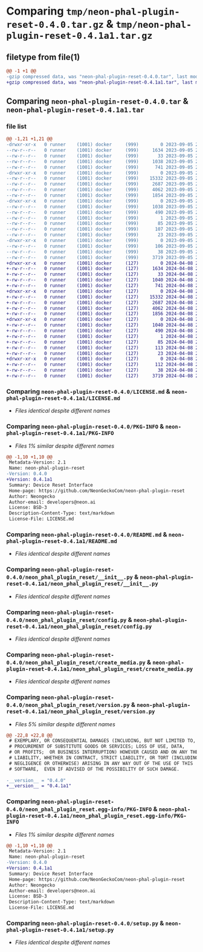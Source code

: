# Comparing `tmp/neon-phal-plugin-reset-0.4.0.tar.gz` & `tmp/neon-phal-plugin-reset-0.4.1a1.tar.gz`

## filetype from file(1)

```diff
@@ -1 +1 @@
-gzip compressed data, was "neon-phal-plugin-reset-0.4.0.tar", last modified: Tue Sep  5 22:31:33 2023, max compression
+gzip compressed data, was "neon-phal-plugin-reset-0.4.1a1.tar", last modified: Mon Apr  8 23:14:49 2024, max compression
```

## Comparing `neon-phal-plugin-reset-0.4.0.tar` & `neon-phal-plugin-reset-0.4.1a1.tar`

### file list

```diff
@@ -1,21 +1,21 @@
-drwxr-xr-x   0 runner    (1001) docker     (999)        0 2023-09-05 22:31:33.597987 neon-phal-plugin-reset-0.4.0/
--rw-r--r--   0 runner    (1001) docker     (999)     1634 2023-09-05 22:31:29.000000 neon-phal-plugin-reset-0.4.0/LICENSE.md
--rw-r--r--   0 runner    (1001) docker     (999)       33 2023-09-05 22:31:29.000000 neon-phal-plugin-reset-0.4.0/MANIFEST.in
--rw-r--r--   0 runner    (1001) docker     (999)     1038 2023-09-05 22:31:33.597987 neon-phal-plugin-reset-0.4.0/PKG-INFO
--rw-r--r--   0 runner    (1001) docker     (999)      741 2023-09-05 22:31:29.000000 neon-phal-plugin-reset-0.4.0/README.md
-drwxr-xr-x   0 runner    (1001) docker     (999)        0 2023-09-05 22:31:33.593987 neon-phal-plugin-reset-0.4.0/neon_phal_plugin_reset/
--rw-r--r--   0 runner    (1001) docker     (999)    15332 2023-09-05 22:31:29.000000 neon-phal-plugin-reset-0.4.0/neon_phal_plugin_reset/__init__.py
--rw-r--r--   0 runner    (1001) docker     (999)     2687 2023-09-05 22:31:29.000000 neon-phal-plugin-reset-0.4.0/neon_phal_plugin_reset/config.py
--rw-r--r--   0 runner    (1001) docker     (999)     4062 2023-09-05 22:31:29.000000 neon-phal-plugin-reset-0.4.0/neon_phal_plugin_reset/create_media.py
--rw-r--r--   0 runner    (1001) docker     (999)     1854 2023-09-05 22:31:29.000000 neon-phal-plugin-reset-0.4.0/neon_phal_plugin_reset/version.py
-drwxr-xr-x   0 runner    (1001) docker     (999)        0 2023-09-05 22:31:33.597987 neon-phal-plugin-reset-0.4.0/neon_phal_plugin_reset.egg-info/
--rw-r--r--   0 runner    (1001) docker     (999)     1038 2023-09-05 22:31:33.000000 neon-phal-plugin-reset-0.4.0/neon_phal_plugin_reset.egg-info/PKG-INFO
--rw-r--r--   0 runner    (1001) docker     (999)      490 2023-09-05 22:31:33.000000 neon-phal-plugin-reset-0.4.0/neon_phal_plugin_reset.egg-info/SOURCES.txt
--rw-r--r--   0 runner    (1001) docker     (999)        1 2023-09-05 22:31:33.000000 neon-phal-plugin-reset-0.4.0/neon_phal_plugin_reset.egg-info/dependency_links.txt
--rw-r--r--   0 runner    (1001) docker     (999)       85 2023-09-05 22:31:33.000000 neon-phal-plugin-reset-0.4.0/neon_phal_plugin_reset.egg-info/entry_points.txt
--rw-r--r--   0 runner    (1001) docker     (999)      107 2023-09-05 22:31:33.000000 neon-phal-plugin-reset-0.4.0/neon_phal_plugin_reset.egg-info/requires.txt
--rw-r--r--   0 runner    (1001) docker     (999)       23 2023-09-05 22:31:33.000000 neon-phal-plugin-reset-0.4.0/neon_phal_plugin_reset.egg-info/top_level.txt
-drwxr-xr-x   0 runner    (1001) docker     (999)        0 2023-09-05 22:31:33.597987 neon-phal-plugin-reset-0.4.0/requirements/
--rw-r--r--   0 runner    (1001) docker     (999)      106 2023-09-05 22:31:29.000000 neon-phal-plugin-reset-0.4.0/requirements/requirements.txt
--rw-r--r--   0 runner    (1001) docker     (999)       38 2023-09-05 22:31:33.597987 neon-phal-plugin-reset-0.4.0/setup.cfg
--rw-r--r--   0 runner    (1001) docker     (999)     3719 2023-09-05 22:31:29.000000 neon-phal-plugin-reset-0.4.0/setup.py
+drwxr-xr-x   0 runner    (1001) docker     (127)        0 2024-04-08 23:14:49.016882 neon-phal-plugin-reset-0.4.1a1/
+-rw-r--r--   0 runner    (1001) docker     (127)     1634 2024-04-08 23:14:44.000000 neon-phal-plugin-reset-0.4.1a1/LICENSE.md
+-rw-r--r--   0 runner    (1001) docker     (127)       33 2024-04-08 23:14:44.000000 neon-phal-plugin-reset-0.4.1a1/MANIFEST.in
+-rw-r--r--   0 runner    (1001) docker     (127)     1040 2024-04-08 23:14:49.016882 neon-phal-plugin-reset-0.4.1a1/PKG-INFO
+-rw-r--r--   0 runner    (1001) docker     (127)      741 2024-04-08 23:14:44.000000 neon-phal-plugin-reset-0.4.1a1/README.md
+drwxr-xr-x   0 runner    (1001) docker     (127)        0 2024-04-08 23:14:49.012882 neon-phal-plugin-reset-0.4.1a1/neon_phal_plugin_reset/
+-rw-r--r--   0 runner    (1001) docker     (127)    15332 2024-04-08 23:14:44.000000 neon-phal-plugin-reset-0.4.1a1/neon_phal_plugin_reset/__init__.py
+-rw-r--r--   0 runner    (1001) docker     (127)     2687 2024-04-08 23:14:44.000000 neon-phal-plugin-reset-0.4.1a1/neon_phal_plugin_reset/config.py
+-rw-r--r--   0 runner    (1001) docker     (127)     4062 2024-04-08 23:14:44.000000 neon-phal-plugin-reset-0.4.1a1/neon_phal_plugin_reset/create_media.py
+-rw-r--r--   0 runner    (1001) docker     (127)     1856 2024-04-08 23:14:44.000000 neon-phal-plugin-reset-0.4.1a1/neon_phal_plugin_reset/version.py
+drwxr-xr-x   0 runner    (1001) docker     (127)        0 2024-04-08 23:14:49.012882 neon-phal-plugin-reset-0.4.1a1/neon_phal_plugin_reset.egg-info/
+-rw-r--r--   0 runner    (1001) docker     (127)     1040 2024-04-08 23:14:48.000000 neon-phal-plugin-reset-0.4.1a1/neon_phal_plugin_reset.egg-info/PKG-INFO
+-rw-r--r--   0 runner    (1001) docker     (127)      490 2024-04-08 23:14:49.000000 neon-phal-plugin-reset-0.4.1a1/neon_phal_plugin_reset.egg-info/SOURCES.txt
+-rw-r--r--   0 runner    (1001) docker     (127)        1 2024-04-08 23:14:48.000000 neon-phal-plugin-reset-0.4.1a1/neon_phal_plugin_reset.egg-info/dependency_links.txt
+-rw-r--r--   0 runner    (1001) docker     (127)       85 2024-04-08 23:14:48.000000 neon-phal-plugin-reset-0.4.1a1/neon_phal_plugin_reset.egg-info/entry_points.txt
+-rw-r--r--   0 runner    (1001) docker     (127)      113 2024-04-08 23:14:48.000000 neon-phal-plugin-reset-0.4.1a1/neon_phal_plugin_reset.egg-info/requires.txt
+-rw-r--r--   0 runner    (1001) docker     (127)       23 2024-04-08 23:14:48.000000 neon-phal-plugin-reset-0.4.1a1/neon_phal_plugin_reset.egg-info/top_level.txt
+drwxr-xr-x   0 runner    (1001) docker     (127)        0 2024-04-08 23:14:49.016882 neon-phal-plugin-reset-0.4.1a1/requirements/
+-rw-r--r--   0 runner    (1001) docker     (127)      112 2024-04-08 23:14:44.000000 neon-phal-plugin-reset-0.4.1a1/requirements/requirements.txt
+-rw-r--r--   0 runner    (1001) docker     (127)       38 2024-04-08 23:14:49.016882 neon-phal-plugin-reset-0.4.1a1/setup.cfg
+-rw-r--r--   0 runner    (1001) docker     (127)     3719 2024-04-08 23:14:44.000000 neon-phal-plugin-reset-0.4.1a1/setup.py
```

### Comparing `neon-phal-plugin-reset-0.4.0/LICENSE.md` & `neon-phal-plugin-reset-0.4.1a1/LICENSE.md`

 * *Files identical despite different names*

### Comparing `neon-phal-plugin-reset-0.4.0/PKG-INFO` & `neon-phal-plugin-reset-0.4.1a1/PKG-INFO`

 * *Files 1% similar despite different names*

```diff
@@ -1,10 +1,10 @@
 Metadata-Version: 2.1
 Name: neon-phal-plugin-reset
-Version: 0.4.0
+Version: 0.4.1a1
 Summary: Device Reset Interface
 Home-page: https://github.com/NeonGeckoCom/neon-phal-plugin-reset
 Author: Neongecko
 Author-email: developers@neon.ai
 License: BSD-3
 Description-Content-Type: text/markdown
 License-File: LICENSE.md
```

### Comparing `neon-phal-plugin-reset-0.4.0/README.md` & `neon-phal-plugin-reset-0.4.1a1/README.md`

 * *Files identical despite different names*

### Comparing `neon-phal-plugin-reset-0.4.0/neon_phal_plugin_reset/__init__.py` & `neon-phal-plugin-reset-0.4.1a1/neon_phal_plugin_reset/__init__.py`

 * *Files identical despite different names*

### Comparing `neon-phal-plugin-reset-0.4.0/neon_phal_plugin_reset/config.py` & `neon-phal-plugin-reset-0.4.1a1/neon_phal_plugin_reset/config.py`

 * *Files identical despite different names*

### Comparing `neon-phal-plugin-reset-0.4.0/neon_phal_plugin_reset/create_media.py` & `neon-phal-plugin-reset-0.4.1a1/neon_phal_plugin_reset/create_media.py`

 * *Files identical despite different names*

### Comparing `neon-phal-plugin-reset-0.4.0/neon_phal_plugin_reset/version.py` & `neon-phal-plugin-reset-0.4.1a1/neon_phal_plugin_reset/version.py`

 * *Files 5% similar despite different names*

```diff
@@ -22,8 +22,8 @@
 # EXEMPLARY, OR CONSEQUENTIAL DAMAGES (INCLUDING, BUT NOT LIMITED TO,
 # PROCUREMENT OF SUBSTITUTE GOODS OR SERVICES; LOSS OF USE, DATA,
 # OR PROFITS;  OR BUSINESS INTERRUPTION) HOWEVER CAUSED AND ON ANY THEORY OF
 # LIABILITY, WHETHER IN CONTRACT, STRICT LIABILITY, OR TORT (INCLUDING
 # NEGLIGENCE OR OTHERWISE) ARISING IN ANY WAY OUT OF THE USE OF THIS
 # SOFTWARE,  EVEN IF ADVISED OF THE POSSIBILITY OF SUCH DAMAGE.
 
-__version__ = "0.4.0"
+__version__ = "0.4.1a1"
```

### Comparing `neon-phal-plugin-reset-0.4.0/neon_phal_plugin_reset.egg-info/PKG-INFO` & `neon-phal-plugin-reset-0.4.1a1/neon_phal_plugin_reset.egg-info/PKG-INFO`

 * *Files 1% similar despite different names*

```diff
@@ -1,10 +1,10 @@
 Metadata-Version: 2.1
 Name: neon-phal-plugin-reset
-Version: 0.4.0
+Version: 0.4.1a1
 Summary: Device Reset Interface
 Home-page: https://github.com/NeonGeckoCom/neon-phal-plugin-reset
 Author: Neongecko
 Author-email: developers@neon.ai
 License: BSD-3
 Description-Content-Type: text/markdown
 License-File: LICENSE.md
```

### Comparing `neon-phal-plugin-reset-0.4.0/setup.py` & `neon-phal-plugin-reset-0.4.1a1/setup.py`

 * *Files identical despite different names*

